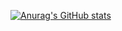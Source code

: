 
[![Anurag's GitHub stats](https://github-readme-stats.vercel.app/api?username=alehxalves)](https://github.com/anuraghazra/github-readme-stats)
